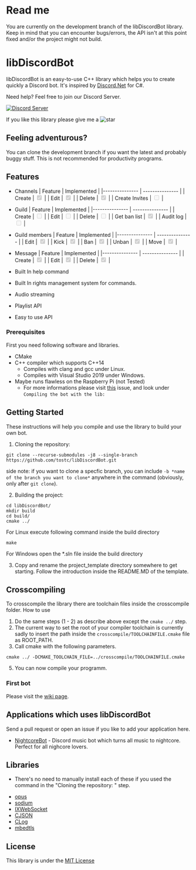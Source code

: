 # Read me

You are currently on the development branch of the libDiscordBot library. Keep in mind that you can encounter bugs/errors, the API isn't at this point fixed and/or the project might not build.

# libDiscordBot
libDiscordBot is an easy-to-use C++ library which helps you to create quickly a Discord bot. It's inspired by [Discord.Net](https://github.com/discord-net/Discord.Net) for C#.

Need help? Feel free to join our Discord Server.

[![Discord Server](https://discordapp.com/api/guilds/711169228320931840/embed.png?style=banner2)](https://discord.gg/C79vGZb)

If you like this library please give me a ![star](star.png)
## Feeling adventurous?
  You can clone the development branch if you want the latest and probably buggy stuff. This is not recommended for productivity programs.

## Features
- Channels
  | Feature   | Implemented    |
  |--------------- | --------------- |
  | Create   | <input type="checkbox" disabled checked />  |
  | Edit     | <input type="checkbox" disabled checked />  |
  | Delete   | <input type="checkbox" disabled checked />  |
  | Create Invites | <input type="checkbox" disabled />  |
  
- Guild
  | Feature   | Implemented    |
  |--------------- | --------------- |
  | Create   | <input type="checkbox" disabled />  |
  | Edit     | <input type="checkbox" disabled />  |
  | Delete   | <input type="checkbox" disabled />  |
  | Get ban list   | <input type="checkbox" disabled checked />  |
  | Audit log  | <input type="checkbox" disabled />  |
  
- Guild members
  | Feature   | Implemented    |
  |--------------- | --------------- |
  | Edit     | <input type="checkbox" disabled checked />  |
  | Kick   | <input type="checkbox" disabled checked />  |
  | Ban   | <input type="checkbox" disabled checked />  |
  | Unban   | <input type="checkbox" disabled checked />  |
  | Move   | <input type="checkbox" disabled checked />  |

- Message
  | Feature   | Implemented    |
  |--------------- | --------------- |
  | Create   | <input type="checkbox" disabled checked />  |
  | Edit     | <input type="checkbox" disabled checked />  |
  | Delete   | <input type="checkbox" disabled checked />  |

- Built In help command
- Built In rights management system for commands.
- Audio streaming
- Playlist API
- Easy to use API

### Prerequisites
First you need following software and libraries.

* CMake
* C++ compiler which supports C++14
    * Compiles with clang and gcc under Linux.
    * Compiles with Visual Studio 2019 under Windows.
* Maybe runs flawless on the Raspberry Pi (not Tested)
    * For more informations please visit [this](https://github.com/tostc/libDiscordBot/issues/9#issue-715171899) issue, and look under `Compiling the bot with the lib:`

## Getting Started
These instructions will help you compile and use the library to build your own bot.

1. Cloning the repository:

```
git clone --recurse-submodules -j8 --single-branch https://github.com/tostc/libDiscordBot.git
```
side note: if you want to clone a specfic branch, you can include `-b *name of the branch you want to clone*` anywhere in the command (obviously, only after `git clone`).

2. Building the project:

```
cd libDiscordBot/
mkdir build
cd build/
cmake ../
```

For Linux execute following command inside the build directory
```
make
```

For Windows open the *.sln file inside the build directory

3. Copy and rename the project_template directory somewhere to get starting. Follow the introduction inside the README.MD of the template.

## Crosscompiling

To crosscompile the library there are toolchain files inside the crosscompile folder.
How to use

1. Do the same steps (1 - 2) as describe above except the `cmake ../` step.
2. The current way to set the root of your compiler toolchain is currently sadly to insert the path inside the `crosscompile/TOOLCHAINFILE.cmake` file as ROOT_PATH.
4. Call cmake with the following parameters.
```
cmake ../ -DCMAKE_TOOLCHAIN_FILE=../crosscompile/TOOLCHAINFILE.cmake
```
5. You can now compile your programm.

### First bot

Please visit the [wiki page](https://github.com/tostc/libDiscordBot/wiki/Your-first-bot).

## Applications which uses libDiscordBot

Send a pull request or open an issue if you like to add your application here.

- [NightcoreBot](https://github.com/tostc/NightcoreBot) - Discord music bot which turns all music to nightcore. Perfect for all nighcore lovers. 

## Libraries
* There's no need to manually install each of these if you used the command in the "Cloning the repository: " step.
- [opus](https://github.com/xiph/opus)
- [sodium](https://github.com/jedisct1/libsodium)
- [IXWebSocket](https://github.com/machinezone/IXWebSocket)
- [CJSON](https://github.com/tostc/CJSON)
- [CLog](https://github.com/tostc/CLog)
- [mbedtls](https://github.com/ARMmbed/mbedtls)

## License
This library is under the [MIT License](LICENSE.txt)

